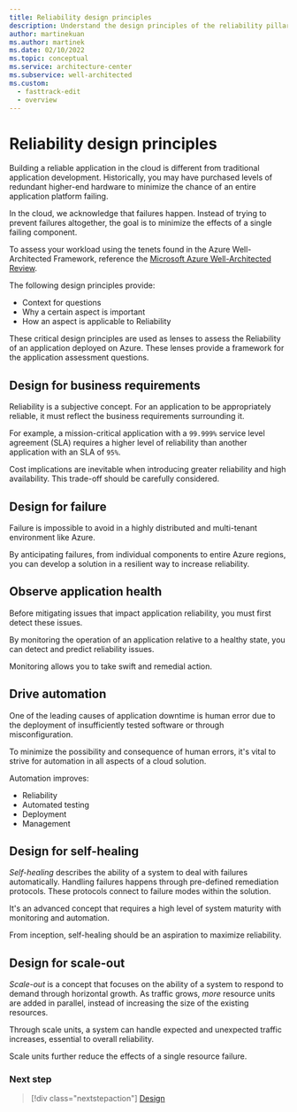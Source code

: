 ```yaml
---
title: Reliability design principles
description: Understand the design principles of the reliability pillar.
author: martinekuan
ms.author: martinek
ms.date: 02/10/2022
ms.topic: conceptual
ms.service: architecture-center
ms.subservice: well-architected
ms.custom:
  - fasttrack-edit
  - overview
---
```


# Reliability design principles

Building a reliable application in the cloud is different from traditional application development. Historically, you may have purchased levels of redundant higher-end hardware to minimize the chance of an entire application platform failing.

In the cloud, we acknowledge that failures happen. Instead of trying to prevent failures altogether, the goal is to minimize the effects of a single failing component.

To assess your workload using the tenets found in the Azure Well-Architected Framework, reference the [Microsoft Azure Well-Architected Review](/assessments/?id=azure-architecture-review&mode=pre-assessment).

The following design principles provide:

- Context for questions
- Why a certain aspect is important
- How an aspect is applicable to Reliability

These critical design principles are used as lenses to assess the Reliability of an application deployed on Azure. These lenses provide a framework for the application assessment questions.

## Design for business requirements

Reliability is a subjective concept. For an application to be appropriately reliable, it must reflect the business requirements surrounding it.

For example, a mission-critical application with a `99.999%` service level agreement (SLA) requires a higher level of reliability than another application with an SLA of `95%`.

Cost implications are inevitable when introducing greater reliability and high availability. This trade-off should be carefully considered.

## Design for failure

Failure is impossible to avoid in a highly distributed and multi-tenant environment like Azure.

By anticipating failures, from individual components to entire Azure regions, you can develop a solution in a resilient way to increase reliability.

## Observe application health

Before mitigating issues that impact application reliability, you must first detect these issues.

By monitoring the operation of an application relative to a healthy state, you can detect and predict reliability issues.

Monitoring allows you to take swift and remedial action.

## Drive automation

One of the leading causes of application downtime is human error due to the deployment of insufficiently tested software or through misconfiguration.

To minimize the possibility and consequence of human errors, it's vital to strive for automation in all aspects of a cloud solution.

Automation improves:

- Reliability
- Automated testing
- Deployment
- Management

## Design for self-healing

*Self-healing* describes the ability of a system to deal with failures automatically. Handling failures happens through pre-defined remediation protocols. These protocols connect to failure modes within the solution.

It's an advanced concept that requires a high level of system maturity with monitoring and automation.

From inception, self-healing should be an aspiration to maximize reliability.

## Design for scale-out

*Scale-out* is a concept that focuses on the ability of a system to respond to demand through horizontal growth. As traffic grows, *more* resource units are added in parallel, instead of increasing the size of the existing resources.

Through scale units, a system can handle expected and unexpected traffic increases, essential to overall reliability.

Scale units further reduce the effects of a single resource failure.

### Next step

> [!div class="nextstepaction"]
> [Design](./design-checklist.md)
